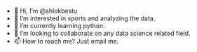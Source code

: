 - 👋 Hi, I’m @shlokbestu
- 👀 I’m interested in sports and analyzing the data.
- 🌱 I’m currently learning python.
- 💞️ I’m looking to collaborate on any data science related field.
- 📫 How to reach me? Just email me.

<!---
shlokbestu/shlokbestu is a ✨ special ✨ repository because its `README.md` (this file) appears on your GitHub profile.
You can click the Preview link to take a look at your changes.
--->
